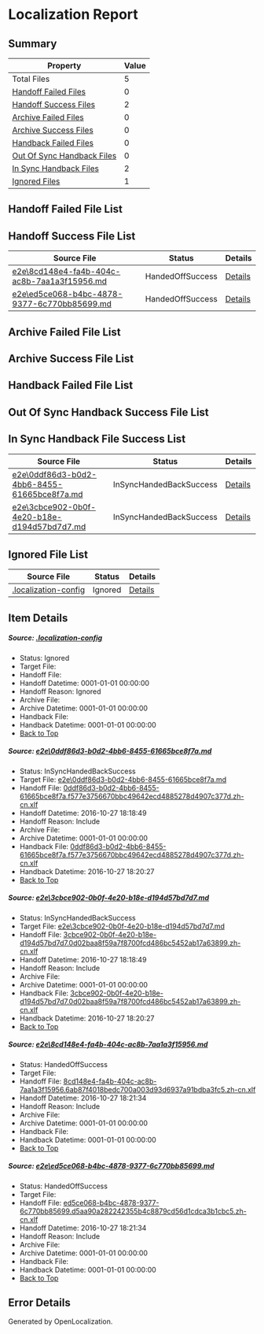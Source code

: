 # <a name='report-top'></a> Localization Report

## Summary
 Property | Value 
 -------- | ----- 
 Total Files | 5
[ Handoff Failed Files ](#handoff-failed-list)| 0
[ Handoff Success Files ](#handoff-success-list)| 2
[ Archive Failed Files ](#archive-failed-list)| 0
[ Archive Success Files ](#archive-success-list)| 0
[ Handback Failed Files ](#handback-failed-list)| 0
[ Out Of Sync Handback Files ](#outofsync-handback-success-list)| 0
[ In Sync Handback Files ](#insync-handback-success-list)| 2
[ Ignored Files ](#ignored-list)| 1

## <a name='handoff-failed-list'></a> Handoff Failed File List

## <a name='handoff-success-list'></a> Handoff Success File List
 Source File | Status | Details 
 ----------- | ------ | ------- 
 [e2e\8cd148e4-fa4b-404c-ac8b-7aa1a3f15956.md](https://github.com/OpenLocalizationTestOrg/ol-test0/blob/9741a8499a9dc9a53e6c06984fa9b7d69719c8df/e2e/8cd148e4-fa4b-404c-ac8b-7aa1a3f15956.md) | HandedOffSuccess | [Details](#fbdf365983b1c205e52cab33034f4ecfdc9157ab3)
 [e2e\ed5ce068-b4bc-4878-9377-6c770bb85699.md](https://github.com/OpenLocalizationTestOrg/ol-test0/blob/9741a8499a9dc9a53e6c06984fa9b7d69719c8df/e2e/ed5ce068-b4bc-4878-9377-6c770bb85699.md) | HandedOffSuccess | [Details](#de57c1232112aa635cd130e89c6b5e7b9fe7c5484)

## <a name='archive-failed-list'></a> Archive Failed File List

## <a name='archive-success-list'></a> Archive Success File List

## <a name='handback-failed-list'></a> Handback Failed File List

## <a name='outofsync-handback-success-list'></a> Out Of Sync Handback Success File List

## <a name='insync-handback-success-list'></a> In Sync Handback File Success List
 Source File | Status | Details 
 ----------- | ------ | ------- 
 [e2e\0ddf86d3-b0d2-4bb6-8455-61665bce8f7a.md](https://github.com/OpenLocalizationTestOrg/ol-test0/blob/d88ae13916c81d7047cdb246e31d9101ed46cfe8/e2e/0ddf86d3-b0d2-4bb6-8455-61665bce8f7a.md) | InSyncHandedBackSuccess | [Details](#939430a40cae5bf1a0e5d762e05b0aa87065c1341)
 [e2e\3cbce902-0b0f-4e20-b18e-d194d57bd7d7.md](https://github.com/OpenLocalizationTestOrg/ol-test0/blob/d88ae13916c81d7047cdb246e31d9101ed46cfe8/e2e/3cbce902-0b0f-4e20-b18e-d194d57bd7d7.md) | InSyncHandedBackSuccess | [Details](#5da9498ee89b9086320d31405b95482165fc3a0d2)

## <a name='ignored-list'></a> Ignored File List
 Source File | Status | Details 
 ----------- | ------ | ------- 
 [.localization-config](https://github.com/OpenLocalizationTestOrg/ol-test0/blob/9741a8499a9dc9a53e6c06984fa9b7d69719c8df/.localization-config) | Ignored | [Details](#c268a05ecaa7ec85942ed632c29928ee5bd6da8d0)

## Item Details
##### <a name='c268a05ecaa7ec85942ed632c29928ee5bd6da8d0'></a> Source: [.localization-config](https://github.com/OpenLocalizationTestOrg/ol-test0/blob/9741a8499a9dc9a53e6c06984fa9b7d69719c8df/.localization-config)
* Status: Ignored
* Target File: 
* Handoff File: 
* Handoff Datetime: 0001-01-01 00:00:00
* Handoff Reason: Ignored
* Archive File: 
* Archive Datetime: 0001-01-01 00:00:00
* Handback File: 
* Handback Datetime: 0001-01-01 00:00:00
* [Back to Top](#report-top)

##### <a name='939430a40cae5bf1a0e5d762e05b0aa87065c1341'></a> Source: [e2e\0ddf86d3-b0d2-4bb6-8455-61665bce8f7a.md](https://github.com/OpenLocalizationTestOrg/ol-test0/blob/d88ae13916c81d7047cdb246e31d9101ed46cfe8/e2e/0ddf86d3-b0d2-4bb6-8455-61665bce8f7a.md)
* Status: InSyncHandedBackSuccess
* Target File: [e2e\0ddf86d3-b0d2-4bb6-8455-61665bce8f7a.md](https://github.com/OpenLocalizationTestOrg/ol-test0-zhcn/blob/bc471235291efd54ca4e01381e705f8f26ef649d/e2e/0ddf86d3-b0d2-4bb6-8455-61665bce8f7a.md)
* Handoff File: [0ddf86d3-b0d2-4bb6-8455-61665bce8f7a.f577e3756670bbc49642ecd4885278d4907c377d.zh-cn.xlf](https://github.com/OpenLocalizationTestOrg/ol-test0-handoff/blob/f13330af553b99d8702f4ca43f61ee8505bb7e49/ol-handoff/OpenLocalizationTestOrg/ol-test0-zhcn/shujia/ht/0ddf86d3-b0d2-4bb6-8455-61665bce8f7a.f577e3756670bbc49642ecd4885278d4907c377d.zh-cn.xlf)
* Handoff Datetime: 2016-10-27 18:18:49
* Handoff Reason: Include
* Archive File: 
* Archive Datetime: 0001-01-01 00:00:00
* Handback File: [0ddf86d3-b0d2-4bb6-8455-61665bce8f7a.f577e3756670bbc49642ecd4885278d4907c377d.zh-cn.xlf](https://github.com/OpenLocalizationTestOrg/ol-test0-handback/blob/e1ce311339f9cd08c9e48f4e50ac82435248882c/ol-handback/OpenLocalizationTestOrg/ol-test0-zhcn/shujia/ht/0ddf86d3-b0d2-4bb6-8455-61665bce8f7a.f577e3756670bbc49642ecd4885278d4907c377d.zh-cn.xlf)
* Handback Datetime: 2016-10-27 18:20:27
* [Back to Top](#report-top)

##### <a name='5da9498ee89b9086320d31405b95482165fc3a0d2'></a> Source: [e2e\3cbce902-0b0f-4e20-b18e-d194d57bd7d7.md](https://github.com/OpenLocalizationTestOrg/ol-test0/blob/d88ae13916c81d7047cdb246e31d9101ed46cfe8/e2e/3cbce902-0b0f-4e20-b18e-d194d57bd7d7.md)
* Status: InSyncHandedBackSuccess
* Target File: [e2e\3cbce902-0b0f-4e20-b18e-d194d57bd7d7.md](https://github.com/OpenLocalizationTestOrg/ol-test0-zhcn/blob/bc471235291efd54ca4e01381e705f8f26ef649d/e2e/3cbce902-0b0f-4e20-b18e-d194d57bd7d7.md)
* Handoff File: [3cbce902-0b0f-4e20-b18e-d194d57bd7d7.0d02baa8f59a7f8700fcd486bc5452ab17a63899.zh-cn.xlf](https://github.com/OpenLocalizationTestOrg/ol-test0-handoff/blob/f13330af553b99d8702f4ca43f61ee8505bb7e49/ol-handoff/OpenLocalizationTestOrg/ol-test0-zhcn/shujia/ht/3cbce902-0b0f-4e20-b18e-d194d57bd7d7.0d02baa8f59a7f8700fcd486bc5452ab17a63899.zh-cn.xlf)
* Handoff Datetime: 2016-10-27 18:18:49
* Handoff Reason: Include
* Archive File: 
* Archive Datetime: 0001-01-01 00:00:00
* Handback File: [3cbce902-0b0f-4e20-b18e-d194d57bd7d7.0d02baa8f59a7f8700fcd486bc5452ab17a63899.zh-cn.xlf](https://github.com/OpenLocalizationTestOrg/ol-test0-handback/blob/e1ce311339f9cd08c9e48f4e50ac82435248882c/ol-handback/OpenLocalizationTestOrg/ol-test0-zhcn/shujia/ht/3cbce902-0b0f-4e20-b18e-d194d57bd7d7.0d02baa8f59a7f8700fcd486bc5452ab17a63899.zh-cn.xlf)
* Handback Datetime: 2016-10-27 18:20:27
* [Back to Top](#report-top)

##### <a name='fbdf365983b1c205e52cab33034f4ecfdc9157ab3'></a> Source: [e2e\8cd148e4-fa4b-404c-ac8b-7aa1a3f15956.md](https://github.com/OpenLocalizationTestOrg/ol-test0/blob/9741a8499a9dc9a53e6c06984fa9b7d69719c8df/e2e/8cd148e4-fa4b-404c-ac8b-7aa1a3f15956.md)
* Status: HandedOffSuccess
* Target File: 
* Handoff File: [8cd148e4-fa4b-404c-ac8b-7aa1a3f15956.6ab87f4018bedc700a003d93d6937a91bdba3fc5.zh-cn.xlf](https://github.com/OpenLocalizationTestOrg/ol-test0-handoff/blob/26d4c78b39eb5e1948f8c4d6d06ea630e53023c2/ol-handoff/OpenLocalizationTestOrg/ol-test0-zhcn/shujia/high/8cd148e4-fa4b-404c-ac8b-7aa1a3f15956.6ab87f4018bedc700a003d93d6937a91bdba3fc5.zh-cn.xlf)
* Handoff Datetime: 2016-10-27 18:21:34
* Handoff Reason: Include
* Archive File: 
* Archive Datetime: 0001-01-01 00:00:00
* Handback File: 
* Handback Datetime: 0001-01-01 00:00:00
* [Back to Top](#report-top)

##### <a name='de57c1232112aa635cd130e89c6b5e7b9fe7c5484'></a> Source: [e2e\ed5ce068-b4bc-4878-9377-6c770bb85699.md](https://github.com/OpenLocalizationTestOrg/ol-test0/blob/9741a8499a9dc9a53e6c06984fa9b7d69719c8df/e2e/ed5ce068-b4bc-4878-9377-6c770bb85699.md)
* Status: HandedOffSuccess
* Target File: 
* Handoff File: [ed5ce068-b4bc-4878-9377-6c770bb85699.d5aa90a282242355b4c8879cd56d1cdca3b1cbc5.zh-cn.xlf](https://github.com/OpenLocalizationTestOrg/ol-test0-handoff/blob/26d4c78b39eb5e1948f8c4d6d06ea630e53023c2/ol-handoff/OpenLocalizationTestOrg/ol-test0-zhcn/shujia/high/ed5ce068-b4bc-4878-9377-6c770bb85699.d5aa90a282242355b4c8879cd56d1cdca3b1cbc5.zh-cn.xlf)
* Handoff Datetime: 2016-10-27 18:21:34
* Handoff Reason: Include
* Archive File: 
* Archive Datetime: 0001-01-01 00:00:00
* Handback File: 
* Handback Datetime: 0001-01-01 00:00:00
* [Back to Top](#report-top)


## Error Details

Generated by OpenLocalization.
